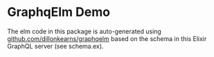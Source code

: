 # GraphqElm Demo

The elm code in this package is auto-generated using
[github.com/dillonkearns/graphqelm](https://github.com/dillonkearns/graphqelm)
based on the schema in this Elixir GraphQL server (see schema.ex).
